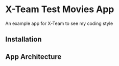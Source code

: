 #  X-Team Test Movies App

An example app for X-Team to see my coding style

## Installation

## App Architecture


